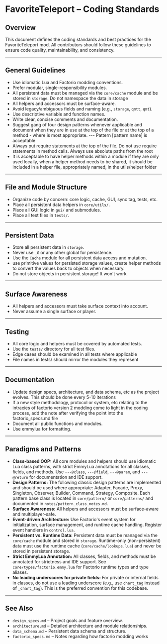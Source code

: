 # FavoriteTeleport – Coding Standards

## Overview
This document defines the coding standards and best practices for the FavoriteTeleport mod. All contributors should follow these guidelines to ensure code quality, maintainability, and consistency.

---

## General Guidelines
- Use idiomatic Lua and Factorio modding conventions.
- Prefer modular, single-responsibility modules.
- All persistent data must be managed via the `core/cache` module and be stored in `storage`. Do not namespace the data in storage
- All helpers and accessors must be surface-aware.
- Avoid legacy/ambiguous fields and naming (e.g., `storage`, `qmtt`, `qmt`).
- Use descriptive variable and function names.
- Write clear, concise comments and documentation.
- Suggest gang of four design patterns whenever applicable and document when they are in use at the top of the file or at the top of a method - where is most appropriate. --- Pattern [pattern name] is acceptable
- Always put require statements at the top of the file. Do not use require statements in method calls. Always use absolute paths from the root
- It is acceptable to have helper methods within a module if they are only used locally,  when a helper method needs to be shared, it should be included in a helper file, appropriately named, in the utils/helper folder

---

## File and Module Structure
- Organize code by concern: core logic, cache, GUI, sync tag, tests, etc.
- Place all persistent data helpers in `core/utils/`.
- Place all GUI logic in `gui/` and submodules.
- Place all test files in `tests/`.

---

## Persistent Data
- Store all persistent data in `storage`.
- Never use `_G` or any other global for persistence.
- Use the `Cache` module for all persistent data access and mutation.
- use primitive values for persisted storage values, create helper methods to convert the values back to objects when necessary.
- Do not store objects in persistent storage! It won't work

---

## Surface Awareness
- All helpers and accessors must take surface context into account.
- Never assume a single surface or player.

---

## Testing
- All core logic and helpers must be covered by automated tests.
- Use the `tests/` directory for all test files.
- Edge cases should be examined in all tests where applicable
- File names in tests/ should mirror the modules they represent

---

## Documentation
- Update design specs, architecture, and data schema, etc as the project evolves. This should be done every 5-10 iterations
- If a new style methodology, protocol or system, etc relating to the intracies of factorio version 2 modding come to light in the coding process, add the note after verifying the point into the factorio_specs.md file
- Document all public functions and modules.
- Use emmylua for formatting. 

---

## Paradigms and Patterns

- **Class-based OOP:** All core modules and helpers should use idiomatic Lua class patterns, with strict EmmyLua annotations for all classes, fields, and methods. Use `---@class`, `---@field`, `---@param`, and `---@return` for documentation and IDE support.
- **Design Patterns:** The following classic design patterns are implemented and should be used where appropriate: Adapter, Facade, Proxy, Singleton, Observer, Builder, Command, Strategy, Composite. Each pattern base class is located in `core/pattern/` or `core/patterns/` and documented in `notes/pattern_class_notes.md`.
- **Surface Awareness:** All helpers and accessors must be surface-aware and multiplayer-safe.
- **Event-driven Architecture:** Use Factorio's event system for initialization, surface management, and runtime cache handling. Register event handlers in `control.lua`.
- **Persistent vs. Runtime Data:** Persistent data must be managed via the `core/cache` module and stored in `storage`. Runtime-only (non-persistent) data must use the runtime cache (`core/cache/lookups.lua`) and never be stored in persistent storage.
- **Strict EmmyLua Annotation:** All classes, fields, and methods must be annotated for strictness and IDE support. See `core/types/factorio.emmy.lua` for Factorio runtime types and type aliases.
- **No leading underscores for private fields:** For private or internal fields in classes, do not use a leading underscore (e.g., use `chart_tag` instead of `_chart_tag`). This is the preferred convention for this codebase.

---


## See Also
- `design_specs.md` – Project goals and feature overview.
- `architecture.md` – Detailed architecture and module relationships.
- `data_schema.md` – Persistent data schema and structure.
- `factorio_specs.md` – Notes regarding how factorio modding works
